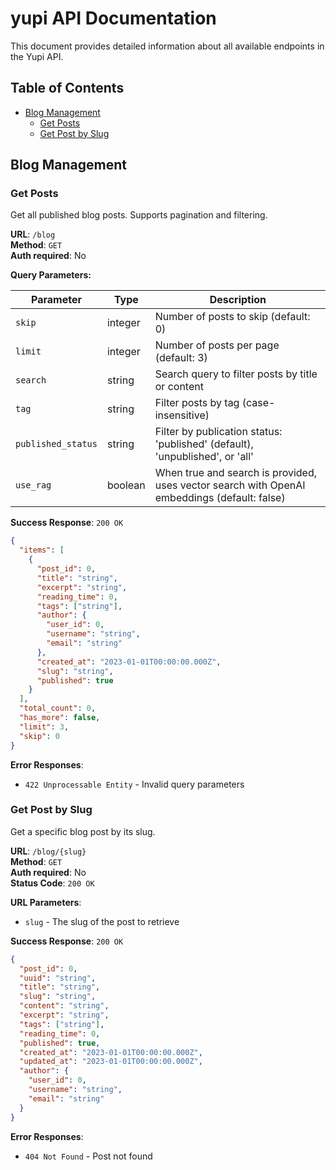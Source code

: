 # yupi API Documentation

This document provides detailed information about all available endpoints in the Yupi API.

## Table of Contents

- [Blog Management](#blog-management)
  - [Get Posts](#get-posts)
  - [Get Post by Slug](#get-post-by-slug)

## Blog Management

### Get Posts

Get all published blog posts. Supports pagination and filtering.

**URL**: `/blog`  
**Method**: `GET`  
**Auth required**: No  

**Query Parameters:**

| Parameter | Type | Description |
| --------- | ---- | ----------- |
| `skip` | integer | Number of posts to skip (default: 0) |
| `limit` | integer | Number of posts per page (default: 3) |
| `search` | string | Search query to filter posts by title or content |
| `tag` | string | Filter posts by tag (case-insensitive) |
| `published_status` | string | Filter by publication status: 'published' (default), 'unpublished', or 'all' |
| `use_rag` | boolean | When true and search is provided, uses vector search with OpenAI embeddings (default: false) |

**Success Response**: `200 OK`
```json
{
  "items": [
    {
      "post_id": 0,
      "title": "string",
      "excerpt": "string",
      "reading_time": 0,
      "tags": ["string"],
      "author": {
        "user_id": 0,
        "username": "string",
        "email": "string"
      },
      "created_at": "2023-01-01T00:00:00.000Z",
      "slug": "string",
      "published": true
    }
  ],
  "total_count": 0,
  "has_more": false,
  "limit": 3,
  "skip": 0
}
```

**Error Responses**:
- `422 Unprocessable Entity` - Invalid query parameters

### Get Post by Slug

Get a specific blog post by its slug.

**URL**: `/blog/{slug}`  
**Method**: `GET`  
**Auth required**: No  
**Status Code**: `200 OK`

**URL Parameters**:
- `slug` - The slug of the post to retrieve

**Success Response**: `200 OK`
```json
{
  "post_id": 0,
  "uuid": "string",
  "title": "string",
  "slug": "string",
  "content": "string",
  "excerpt": "string",
  "tags": ["string"],
  "reading_time": 0,
  "published": true,
  "created_at": "2023-01-01T00:00:00.000Z",
  "updated_at": "2023-01-01T00:00:00.000Z",
  "author": {
    "user_id": 0,
    "username": "string",
    "email": "string"
  }
}
```

**Error Responses**:
- `404 Not Found` - Post not found